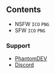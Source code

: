 ## Contents
- NSFW `ICO` `PNG`
- SFW  `ICO` `PNG`

### Support
- <a href=https://phantomdev.netlify.com>PhantomDEV</a>
- <a href=https://discord.gg/9R5GBe2>Discord</a>